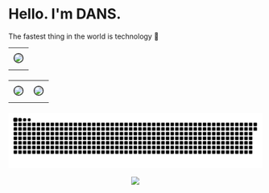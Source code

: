 <h1 align="left">Hello. I'm DANS.</h1>

The fastest thing in the world is technology 🚀</p>

<table width="100%" style="border-collapse: collapse; margin-bottom: 20px;">
  <!-- Baris 1: Profile Details -->
  <tr>
    <td colspan="2" style="text-align: center; padding: 10px;">
      <img src="https://github-profile-summary-cards.vercel.app/api/cards/profile-details?username=qdans&theme=transparent" 
           style="width: 100%; border: 2px solid #444; border-radius: 10px;" />
    </td>
  </tr>
</table>

<table width="100%" style="border-collapse: collapse; margin-bottom: 20px;">
  <!-- Baris 2: Stats dan Top Languages (Dua kolom) -->
  <tr>
    <td width="50%" style="text-align: center; padding: 10px;">
      <img src="https://github-profile-summary-cards.vercel.app/api/cards/stats?username=qdans&theme=transparent" 
           style="width: 100%; border: 2px solid #444; border-radius: 10px;" />
    </td>
    <td width="50%" style="text-align: center; padding: 10px;">
      <img src="https://github-profile-summary-cards.vercel.app/api/cards/most-commit-language?username=qdans&theme=transparent" 
           style="width: 100%; border: 2px solid #444; border-radius: 10px;" />
    </td>
  </tr>
</table>


<!-- Contribution Graph -->
<p align="center" style="width: 100%; max-width: 100vw; display: flex; justify-content: center;">
  <picture>
    <source media="(prefers-color-scheme: dark)" srcset="https://github.com/qdans/qdans/blob/output/snake-dark.svg" />
    <source media="(prefers-color-scheme: light)" srcset="https://github.com/qdans/qdans/blob/output/snake-light.svg" />
    <img src="https://github.com/qdans/qdans/blob/output/snake-dark.svg" alt="Snake animation" style="width: 100vw; max-width: 100%;" />
  </picture>
</p>

<p align="center">
  <img src="https://user-images.githubusercontent.com/73097560/115834477-dbab4500-a447-11eb-908a-139a6edaec5c.gif">
</p>
